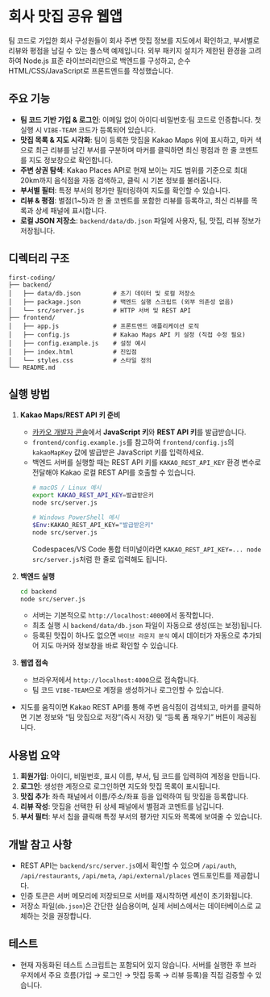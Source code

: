 # 회사 맛집 공유 웹앱

팀 코드로 가입한 회사 구성원들이 회사 주변 맛집 정보를 지도에서 확인하고, 부서별로 리뷰와 평점을 남길 수 있는 풀스택 예제입니다. 외부 패키지 설치가 제한된 환경을 고려하여 Node.js 표준 라이브러리만으로 백엔드를 구성하고, 순수 HTML/CSS/JavaScript로 프론트엔드를 작성했습니다.

## 주요 기능
- **팀 코드 기반 가입 & 로그인**: 이메일 없이 아이디·비밀번호·팀 코드로 인증합니다. 첫 실행 시 `VIBE-TEAM` 코드가 등록되어 있습니다.
- **맛집 목록 & 지도 시각화**: 팀이 등록한 맛집을 Kakao Maps 위에 표시하고, 마커 색으로 최근 리뷰를 남긴 부서를 구분하며 마커를 클릭하면 최신 평점과 한 줄 코멘트를 지도 정보창으로 확인합니다.
- **주변 상권 탐색**: Kakao Places API로 현재 보이는 지도 범위를 기준으로 최대 20km까지 음식점을 자동 검색하고, 클릭 시 기본 정보를 불러옵니다.
- **부서별 필터**: 특정 부서의 평가만 필터링하여 지도를 확인할 수 있습니다.
- **리뷰 & 평점**: 별점(1~5)과 한 줄 코멘트를 포함한 리뷰를 등록하고, 최신 리뷰를 목록과 상세 패널에 표시합니다.
- **로컬 JSON 저장소**: `backend/data/db.json` 파일에 사용자, 팀, 맛집, 리뷰 정보가 저장됩니다.

## 디렉터리 구조
```
first-coding/
├── backend/
│   ├── data/db.json         # 초기 데이터 및 로컬 저장소
│   ├── package.json         # 백엔드 실행 스크립트 (외부 의존성 없음)
│   └── src/server.js        # HTTP 서버 및 REST API
├── frontend/
│   ├── app.js               # 프론트엔드 애플리케이션 로직
│   ├── config.js            # Kakao Maps API 키 설정 (직접 수정 필요)
│   ├── config.example.js    # 설정 예시
│   ├── index.html           # 진입점
│   └── styles.css           # 스타일 정의
└── README.md
```

## 실행 방법
1. **Kakao Maps/REST API 키 준비**
   - [카카오 개발자 콘솔](https://developers.kakao.com/)에서 **JavaScript 키**와 **REST API 키**를 발급받습니다.
   - `frontend/config.example.js`를 참고하여 `frontend/config.js`의 `kakaoMapKey` 값에 발급받은 JavaScript 키를 입력하세요.
   - 백엔드 서버를 실행할 때는 REST API 키를 `KAKAO_REST_API_KEY` 환경 변수로 전달해야 Kakao 로컬 REST API를 호출할 수 있습니다.
     ```bash
     # macOS / Linux 예시
     export KAKAO_REST_API_KEY=발급받은키
     node src/server.js

     # Windows PowerShell 예시
     $Env:KAKAO_REST_API_KEY="발급받은키"
     node src/server.js
     ```
     Codespaces/VS Code 통합 터미널이라면 `KAKAO_REST_API_KEY=... node src/server.js`처럼 한 줄로 입력해도 됩니다.

2. **백엔드 실행**
   ```bash
   cd backend
   node src/server.js
   ```
   - 서버는 기본적으로 `http://localhost:4000`에서 동작합니다.
   - 최초 실행 시 `backend/data/db.json` 파일이 자동으로 생성(또는 보정)됩니다.
   - 등록된 맛집이 하나도 없으면 `바이브 라운지 분식` 예시 데이터가 자동으로 추가되어 지도 마커와 정보창을 바로 확인할 수 있습니다.

3. **웹앱 접속**
   - 브라우저에서 `http://localhost:4000`으로 접속합니다.
   - 팀 코드 `VIBE-TEAM`으로 계정을 생성하거나 로그인할 수 있습니다.
  - 지도를 움직이면 Kakao REST API를 통해 주변 음식점이 검색되고, 마커를 클릭하면 기본 정보와 “팀 맛집으로 저장”(즉시 저장) 및 “등록 폼 채우기” 버튼이 제공됩니다.

## 사용법 요약
1. **회원가입**: 아이디, 비밀번호, 표시 이름, 부서, 팀 코드를 입력하여 계정을 만듭니다.
2. **로그인**: 생성한 계정으로 로그인하면 지도와 맛집 목록이 표시됩니다.
3. **맛집 추가**: 좌측 패널에서 이름/주소/좌표 등을 입력하여 팀 맛집을 등록합니다.
4. **리뷰 작성**: 맛집을 선택한 뒤 상세 패널에서 별점과 코멘트를 남깁니다.
5. **부서 필터**: 부서 칩을 클릭해 특정 부서의 평가만 지도와 목록에 보여줄 수 있습니다.

## 개발 참고 사항
- REST API는 `backend/src/server.js`에서 확인할 수 있으며 `/api/auth`, `/api/restaurants`, `/api/meta`, `/api/external/places` 엔드포인트를 제공합니다.
- 인증 토큰은 서버 메모리에 저장되므로 서버를 재시작하면 세션이 초기화됩니다.
- 저장소 파일(`db.json`)은 간단한 실습용이며, 실제 서비스에서는 데이터베이스로 교체하는 것을 권장합니다.

## 테스트
- 현재 자동화된 테스트 스크립트는 포함되어 있지 않습니다. 서버를 실행한 후 브라우저에서 주요 흐름(가입 → 로그인 → 맛집 등록 → 리뷰 등록)을 직접 검증할 수 있습니다.
